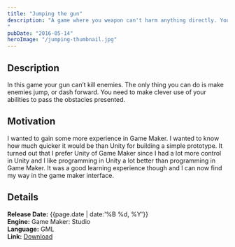 ```yaml
---
title: "Jumping the gun"
description: "A game where you weapon can't harm anything directly. Your bullets can only make something jump/dash or teleport.
"
pubDate: "2016-05-14"
heroImage: "/jumping-thumbnail.jpg"
---
```


## Description

In this game your gun can’t kill enemies. The only thing you can do is make enemies jump, or dash forward. You need to make clever use of your abilities to pass the obstacles presented.

## Motivation

I wanted to gain some more experience in Game Maker. I wanted to know how much quicker it would be than Unity for building a simple prototype. It turned out that I prefer Unity of Game Maker since I had a lot more control in Unity and I like programming in Unity a lot better than programming in Game Maker. It was a good learning experience though and I can now find my way in the game maker interface.

## Details

**Release Date:** {{page.date | date:'%B %d, %Y'}}  
**Engine:** Game Maker: Studio  
**Language:** GML  
**Link:** [Download](https://gearedgames.itch.io/jumping-the-gun)
